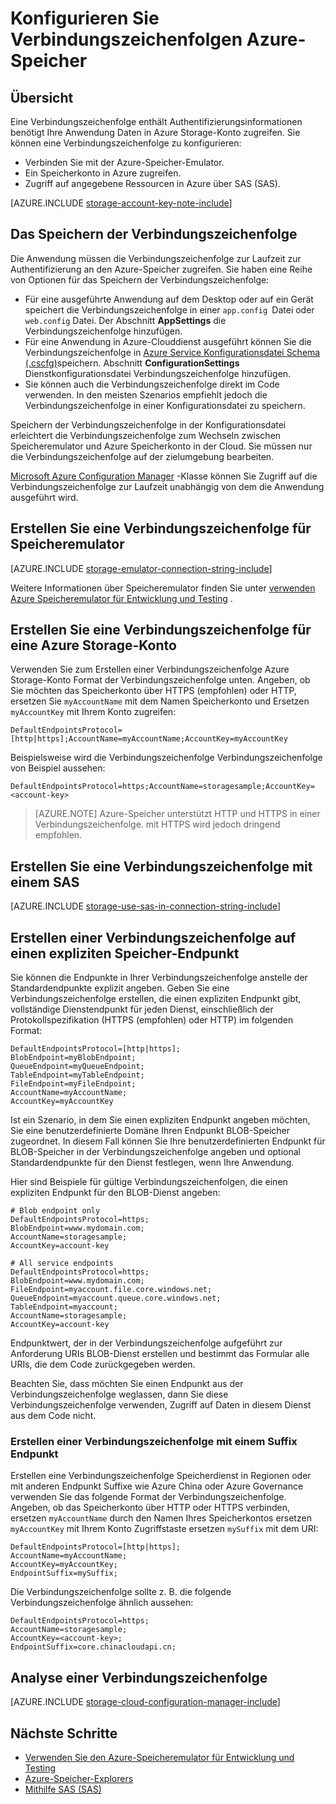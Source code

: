 <properties 
    pageTitle="Eine Verbindungszeichenfolge Azure-Speicher konfigurieren | Microsoft Azure"
    description="Konfigurieren Sie eine Verbindungszeichenfolge Azure Storage-Konto. Eine Verbindungszeichenfolge enthält die Informationen, die von der Anwendung zur Laufzeit Zugriff auf ein Speicherkonto Authentifizierung erforderlich."
    services="storage"
    documentationCenter=""
    authors="tamram"
    manager="carmonm"
    editor="tysonn"/>

<tags
    ms.service="storage"
    ms.workload="storage"
    ms.tgt_pltfrm="na"
    ms.devlang="na"
    ms.topic="article"
    ms.date="10/18/2016"
    ms.author="tamram"/>

# <a name="configure-azure-storage-connection-strings"></a>Konfigurieren Sie Verbindungszeichenfolgen Azure-Speicher

## <a name="overview"></a>Übersicht

Eine Verbindungszeichenfolge enthält Authentifizierungsinformationen benötigt Ihre Anwendung Daten in Azure Storage-Konto zugreifen. Sie können eine Verbindungszeichenfolge zu konfigurieren:

- Verbinden Sie mit der Azure-Speicher-Emulator.
- Ein Speicherkonto in Azure zugreifen.
- Zugriff auf angegebene Ressourcen in Azure über SAS (SAS).

[AZURE.INCLUDE [storage-account-key-note-include](../../includes/storage-account-key-note-include.md)]

## <a name="storing-your-connection-string"></a>Das Speichern der Verbindungszeichenfolge

Die Anwendung müssen die Verbindungszeichenfolge zur Laufzeit zur Authentifizierung an den Azure-Speicher zugreifen. Sie haben eine Reihe von Optionen für das Speichern der Verbindungszeichenfolge:

- Für eine ausgeführte Anwendung auf dem Desktop oder auf ein Gerät speichert die Verbindungszeichenfolge in einer `app.config `Datei oder `web.config` Datei. Der Abschnitt **AppSettings** die Verbindungszeichenfolge hinzufügen.
- Für eine Anwendung in Azure-Clouddienst ausgeführt können Sie die Verbindungszeichenfolge in [Azure Service Konfigurationsdatei Schema (.cscfg)](https://msdn.microsoft.com/library/ee758710.aspx)speichern. Abschnitt **ConfigurationSettings** Dienstkonfigurationsdatei Verbindungszeichenfolge hinzufügen.
- Sie können auch die Verbindungszeichenfolge direkt im Code verwenden. In den meisten Szenarios empfiehlt jedoch die Verbindungszeichenfolge in einer Konfigurationsdatei zu speichern.

Speichern der Verbindungszeichenfolge in der Konfigurationsdatei erleichtert die Verbindungszeichenfolge zum Wechseln zwischen Speicheremulator und Azure Speicherkonto in der Cloud. Sie müssen nur die Verbindungszeichenfolge auf der zielumgebung bearbeiten.

[Microsoft Azure Configuration Manager](https://www.nuget.org/packages/Microsoft.WindowsAzure.ConfigurationManager/) -Klasse können Sie Zugriff auf die Verbindungszeichenfolge zur Laufzeit unabhängig von dem die Anwendung ausgeführt wird.

## <a name="create-a-connection-string-to-the-storage-emulator"></a>Erstellen Sie eine Verbindungszeichenfolge für Speicheremulator

[AZURE.INCLUDE [storage-emulator-connection-string-include](../../includes/storage-emulator-connection-string-include.md)]

Weitere Informationen über Speicheremulator finden Sie unter [verwenden Azure Speicheremulator für Entwicklung und Testing](storage-use-emulator.md) .

## <a name="create-a-connection-string-to-an-azure-storage-account"></a>Erstellen Sie eine Verbindungszeichenfolge für eine Azure Storage-Konto

Verwenden Sie zum Erstellen einer Verbindungszeichenfolge Azure Storage-Konto Format der Verbindungszeichenfolge unten. Angeben, ob Sie möchten das Speicherkonto über HTTPS (empfohlen) oder HTTP, ersetzen Sie `myAccountName` mit dem Namen Speicherkonto und Ersetzen `myAccountKey` mit Ihrem Konto zugreifen:

    DefaultEndpointsProtocol=[http|https];AccountName=myAccountName;AccountKey=myAccountKey

Beispielsweise wird die Verbindungszeichenfolge Verbindungszeichenfolge von Beispiel aussehen:

    DefaultEndpointsProtocol=https;AccountName=storagesample;AccountKey=<account-key>

> [AZURE.NOTE] Azure-Speicher unterstützt HTTP und HTTPS in einer Verbindungszeichenfolge. mit HTTPS wird jedoch dringend empfohlen.

## <a name="create-a-connection-string-using-a-shared-access-signature"></a>Erstellen Sie eine Verbindungszeichenfolge mit einem SAS

[AZURE.INCLUDE [storage-use-sas-in-connection-string-include](../../includes/storage-use-sas-in-connection-string-include.md)]

## <a name="creating-a-connection-string-to-an-explicit-storage-endpoint"></a>Erstellen einer Verbindungszeichenfolge auf einen expliziten Speicher-Endpunkt

Sie können die Endpunkte in Ihrer Verbindungszeichenfolge anstelle der Standardendpunkte explizit angeben. Geben Sie eine Verbindungszeichenfolge erstellen, die einen expliziten Endpunkt gibt, vollständige Dienstendpunkt für jeden Dienst, einschließlich der Protokollspezifikation (HTTPS (empfohlen) oder HTTP) im folgenden Format:

    DefaultEndpointsProtocol=[http|https];
    BlobEndpoint=myBlobEndpoint;
    QueueEndpoint=myQueueEndpoint;
    TableEndpoint=myTableEndpoint;
    FileEndpoint=myFileEndpoint;
    AccountName=myAccountName;
    AccountKey=myAccountKey

Ist ein Szenario, in dem Sie einen expliziten Endpunkt angeben möchten, Sie eine benutzerdefinierte Domäne Ihren Endpunkt BLOB-Speicher zugeordnet. In diesem Fall können Sie Ihre benutzerdefinierten Endpunkt für BLOB-Speicher in der Verbindungszeichenfolge angeben und optional Standardendpunkte für den Dienst festlegen, wenn Ihre Anwendung.

Hier sind Beispiele für gültige Verbindungszeichenfolgen, die einen expliziten Endpunkt für den BLOB-Dienst angeben:

    # Blob endpoint only
    DefaultEndpointsProtocol=https;
    BlobEndpoint=www.mydomain.com;
    AccountName=storagesample;
    AccountKey=account-key

    # All service endpoints
    DefaultEndpointsProtocol=https;
    BlobEndpoint=www.mydomain.com;
    FileEndpoint=myaccount.file.core.windows.net;
    QueueEndpoint=myaccount.queue.core.windows.net;
    TableEndpoint=myaccount;
    AccountName=storagesample;
    AccountKey=account-key

Endpunktwert, der in der Verbindungszeichenfolge aufgeführt zur Anforderung URIs BLOB-Dienst erstellen und bestimmt das Formular alle URIs, die dem Code zurückgegeben werden.

Beachten Sie, dass möchten Sie einen Endpunkt aus der Verbindungszeichenfolge weglassen, dann Sie diese Verbindungszeichenfolge verwenden, Zugriff auf Daten in diesem Dienst aus dem Code nicht.

### <a name="creating-a-connection-string-with-an-endpoint-suffix"></a>Erstellen einer Verbindungszeichenfolge mit einem Suffix Endpunkt

Erstellen eine Verbindungszeichenfolge Speicherdienst in Regionen oder mit anderen Endpunkt Suffixe wie Azure China oder Azure Governance verwenden Sie das folgende Format der Verbindungszeichenfolge. Angeben, ob das Speicherkonto über HTTP oder HTTPS verbinden, ersetzen `myAccountName` durch den Namen Ihres Speicherkontos ersetzen `myAccountKey` mit Ihrem Konto Zugriffstaste ersetzen `mySuffix` mit dem URI:


    DefaultEndpointsProtocol=[http|https];
    AccountName=myAccountName;
    AccountKey=myAccountKey;
    EndpointSuffix=mySuffix;


Die Verbindungszeichenfolge sollte z. B. die folgende Verbindungszeichenfolge ähnlich aussehen:

    DefaultEndpointsProtocol=https;
    AccountName=storagesample;
    AccountKey=<account-key>;
    EndpointSuffix=core.chinacloudapi.cn;

## <a name="parsing-a-connection-string"></a>Analyse einer Verbindungszeichenfolge

[AZURE.INCLUDE [storage-cloud-configuration-manager-include](../../includes/storage-cloud-configuration-manager-include.md)]


## <a name="next-steps"></a>Nächste Schritte

- [Verwenden Sie den Azure-Speicheremulator für Entwicklung und Testing](storage-use-emulator.md)
- [Azure-Speicher-Explorers](storage-explorers.md)
- [Mithilfe SAS (SAS)](storage-dotnet-shared-access-signature-part-1.md)

